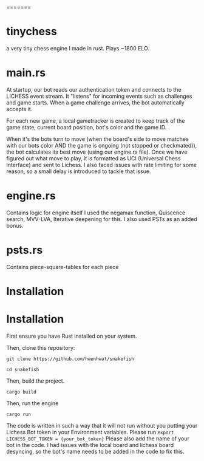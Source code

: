 

=======
# tinychess
a very tiny chess engine I made in rust. Plays ~1800 ELO. 

# main.rs

At startup, our bot reads our authentication token and connects to the LICHESS event stream. It "listens" for incoming events such as challenges and game starts. When a game challenge arrives, the bot automatically accepts it.

For each new game, a local gametracker is created to keep track of the game state, current board position, bot's color and the game ID.

When it's the bots turn to move (when the board's side to move matches with our bots color AND the game is ongoing (not stopped or checkmated)), the bot calculates its best move (using our engine.rs file). Once we have figured out what move to play, it is formatted as UCI (Universal Chess Interface) and sent to Lichess. I also faced issues with rate limiting for some reason, so a small delay is introduced to tackle that issue.

# engine.rs

Contains logic for engine itself
I used the negamax function, Quiscence search, MVV-LVA, Iterative deepening for this. I also used PSTs as an added bonus. 

# psts.rs 

Contains piece-square-tables for each piece

# Installation 


# Installation

First ensure you have Rust installed on your system. 

Then, clone this repository:

``git clone https://github.com/hwenhwat/snakefish``

``cd snakefish``

Then, build the project.

``cargo build``

Then, run the engine

``cargo run``

The code is written in such a way that it will not run without you putting your Lichess Bot token in your Environment variables. Please run ``export LICHESS_BOT_TOKEN = {your_bot_token}`` 
Please also add the name of your bot in the code. I had issues with the local board and lichess board desyncing, so the bot's name needs to be added in the code to fix this. 

